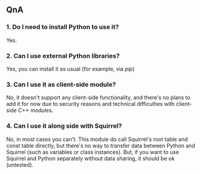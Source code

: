 ## QnA
### 1. Do I need to install Python to use it?
Yes.

### 2. Can I use external Python libraries?
Yes, you can install it as usual (for example, via *pip*)

### 3. Can I use it as client-side module?
No, it doesn't support any client-side functionality, and there's no plans to add it for now due to security reasons and technical difficulties with client-side C++ modules.

### 4. Can I use it along side with Squirrel?
No, in most cases you can't. This module do call Squirrel's root table and const table directly, but there's no way to transfer data between Python and Squirrel (such as variables or class instances). 
But, if you want to use Squirrel and Python separately without data sharing, it should be ok (untested).